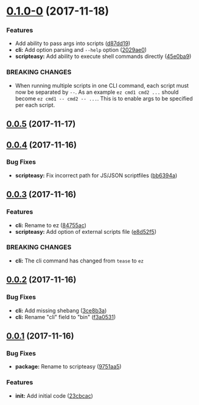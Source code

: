 <a name="0.1.0-0"></a>
# [0.1.0-0](https://github.com/Aldlevine/scripteasy/compare/v0.0.5...v0.1.0-0) (2017-11-18)


### Features

* Add ability to pass args into scripts ([d87dd19](https://github.com/Aldlevine/scripteasy/commit/d87dd19))
* **cli:** Add option parsing and `--help` option ([2029ae0](https://github.com/Aldlevine/scripteasy/commit/2029ae0))
* **scripteasy:** Add ability to execute shell commands directly ([45e0ba9](https://github.com/Aldlevine/scripteasy/commit/45e0ba9))


### BREAKING CHANGES

* When running multiple scripts in one CLI command, each script must now be separated
by `--`. As an example `ez cmd1 cmd2 ...` should become `ez cmd1 -- cmd2 -- ...`. This is to enable
args to be specified per each script.



<a name="0.0.5"></a>
## [0.0.5](https://github.com/Aldlevine/scripteasy/compare/v0.0.4...v0.0.5) (2017-11-17)



<a name="0.0.4"></a>
## [0.0.4](https://github.com/Aldlevine/scripteasy/compare/v0.0.3...v0.0.4) (2017-11-16)


### Bug Fixes

* **scripteasy:** Fix incorrect path for JS/JSON scriptfiles ([bb6394a](https://github.com/Aldlevine/scripteasy/commit/bb6394a))



<a name="0.0.3"></a>
## [0.0.3](https://github.com/Aldlevine/scripteasy/compare/v0.0.2...v0.0.3) (2017-11-16)


### Features

* **cli:** Rename to ez ([84755ac](https://github.com/Aldlevine/scripteasy/commit/84755ac))
* **scripteasy:** Add option of external scripts file ([e8d52f5](https://github.com/Aldlevine/scripteasy/commit/e8d52f5))


### BREAKING CHANGES

* **cli:** The cli command has changed from `tease` to `ez`



<a name="0.0.2"></a>
## [0.0.2](https://github.com/Aldlevine/scripteasy/compare/v0.0.1...v0.0.2) (2017-11-16)


### Bug Fixes

* **cli:** Add missing shebang ([3ce8b3a](https://github.com/Aldlevine/scripteasy/commit/3ce8b3a))
* **cli:** Rename "cli" field to "bin" ([f3a0531](https://github.com/Aldlevine/scripteasy/commit/f3a0531))



<a name="0.0.1"></a>
## [0.0.1](https://github.com/Aldlevine/scripteasy/compare/23cbcac...v0.0.1) (2017-11-16)


### Bug Fixes

* **package:** Rename to scripteasy ([9751aa5](https://github.com/Aldlevine/scripteasy/commit/9751aa5))


### Features

* **init:** Add initial code ([23cbcac](https://github.com/Aldlevine/scripteasy/commit/23cbcac))



